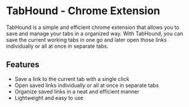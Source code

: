 # TabHound - Chrome Extension

TabHound is a simple and efficient chrome extension that allows you to save and manage your tabs in a organized way. With TabHound, you can save the current working tabs in one go and later open those links individually or all at once in separate tabs.

## Features
- Save a link to the current tab with a single click
- Open saved links individually or all at once in separate tabs
- Organize saved links in a neat and efficient manner
- Lightweight and easy to use

<!---
## Usage
- Install TabHound from the Chrome Web Store
- Once installed, click on the TabHound icon in the browser toolbar
- Click on the "Save Link" button to save the current tab's link
- To open saved links, click on the TabHound icon and select either "Open All" or "Open Link" to open a specific link

## Contributing
- We welcome contributions to TabHound! If you have any ideas or suggestions for new features or improvements, feel free to create an issue or submit a pull request.

## License
- TabHound is released under the MIT License.
-->

